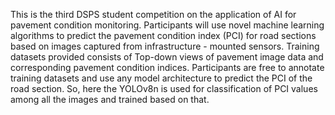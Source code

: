 This is the third DSPS student competition on the application of AI for pavement condition monitoring. Participants will use novel machine learning algorithms to predict the pavement condition index (PCI) for road sections based on images captured from infrastructure - mounted sensors. Training datasets provided consists of Top-down views of pavement image data and corresponding pavement condition indices. Participants are free to annotate training datasets and use any model architecture to predict the PCI of the road section.
So, here the YOLOv8n is used for classification of PCI values among all the images and trained based on that.
